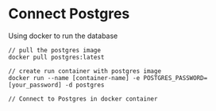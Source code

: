 # Connect Postgres

Using docker to run the database

```
// pull the postgres image
docker pull postgres:latest

// create run container with postgres image
docker run --name [container-name] -e POSTGRES_PASSWORD=[your_password] -d postgres

// Connect to Postgres in docker container
```
